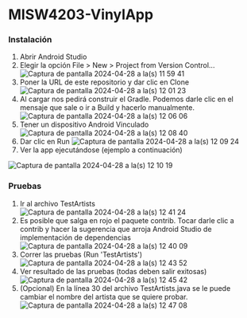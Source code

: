 # MISW4203-VinylApp

### Instalación
1. Abrir Android Studio
2. Elegir la opción File > New > Project from Version Control...
![Captura de pantalla 2024-04-28 a la(s) 11 59 41](https://github.com/necalero/MISW4203-VinylApp/assets/142345624/a33b3f8b-e3de-4259-bbca-e280d9268719)
4. Poner la URL de este repositorio y dar clic en Clone
![Captura de pantalla 2024-04-28 a la(s) 12 01 23](https://github.com/necalero/MISW4203-VinylApp/assets/142345624/adb500d9-3de1-4021-b113-ea5a911292dd)
5. Al cargar nos pedirá construir el Gradle. Podemos darle clic en el mensaje que sale o ir a Build y hacerlo manualmente.
![Captura de pantalla 2024-04-28 a la(s) 12 06 06](https://github.com/necalero/MISW4203-VinylApp/assets/142345624/ccfe421d-812e-462b-97af-a0b56a282a4a)
6. Tener un dispositivo Android Vinculado
![Captura de pantalla 2024-04-28 a la(s) 12 08 40](https://github.com/necalero/MISW4203-VinylApp/assets/142345624/d1464e52-196d-45bf-8095-d542ac233a97)
7. Dar clic en Run
![Captura de pantalla 2024-04-28 a la(s) 12 09 24](https://github.com/necalero/MISW4203-VinylApp/assets/142345624/cd803b9a-796e-453c-ba8c-69f79570f24a)
8. Ver la app ejecutándose (ejemplo a continuación)

![Captura de pantalla 2024-04-28 a la(s) 12 10 19](https://github.com/necalero/MISW4203-VinylApp/assets/142345624/0b366f72-3e74-4a72-a7ca-cc3afd50e605)

### Pruebas
1. Ir al archivo TestArtists
![Captura de pantalla 2024-04-28 a la(s) 12 41 24](https://github.com/necalero/MISW4203-VinylApp/assets/142345624/e4f3e29a-8061-4d3e-8ffe-43ffe8143cd6)
2. Es posible que salga en rojo el paquete contrib. Tocar darle clic a contrib y hacer la sugerencia que arroja Android Studio de implementación de dependencias
![Captura de pantalla 2024-04-28 a la(s) 12 40 09](https://github.com/necalero/MISW4203-VinylApp/assets/142345624/b980934c-efdd-4b16-958a-bea81d0741c3)
3. Correr las pruebas (Run 'TestArtists')
![Captura de pantalla 2024-04-28 a la(s) 12 43 52](https://github.com/necalero/MISW4203-VinylApp/assets/142345624/c0a271a9-1d24-48bc-9aa4-332abb7c60b5)
4. Ver resultado de las pruebas (todas deben salir exitosas)
![Captura de pantalla 2024-04-28 a la(s) 12 45 42](https://github.com/necalero/MISW4203-VinylApp/assets/142345624/809a3800-419e-42f8-b38a-8cd369b95a84)
5. (Opcional) En la línea 30 del archivo TestArtists.java se le puede cambiar el nombre del artista que se quiere probar.
![Captura de pantalla 2024-04-28 a la(s) 12 47 08](https://github.com/necalero/MISW4203-VinylApp/assets/142345624/c88dea9e-b4a6-446b-ba3e-bd865c7be4c9)
